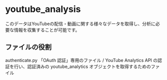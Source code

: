 # youtube_analysis
このデータはYouTubeの配信・動画に関する様々なデータを取得し、分析に必要な情報を収集することが可能です。

## ファイルの役割
authenticate.py 「OAuth 認証」専用のファイル  / YouTube Analytics API の認証を行い、認証済みの youtube_analytics オブジェクトを取得するためのファイル

